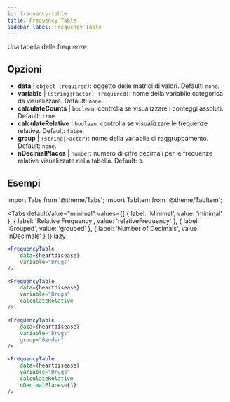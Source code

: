 ```yaml
---
id: frequency-table
title: Frequency Table
sidebar_label: Frequency Table
---
```


Una tabella delle frequenze.

## Opzioni

* __data__ | `object (required)`: oggetto delle matrici di valori. Default: `none`.
* __variable__ | `(string|Factor) (required)`: nome della variabile categorica da visualizzare. Default: `none`.
* __calculateCounts__ | `boolean`: controlla se visualizzare i conteggi assoluti. Default: `true`.
* __calculateRelative__ | `boolean`: controlla se visualizzare le frequenze relative. Default: `false`.
* __group__ | `(string|Factor)`: nome della variabile di raggruppamento. Default: `none`.
* __nDecimalPlaces__ | `number`: numero di cifre decimali per le frequenze relative visualizzate nella tabella. Default: `3`.


## Esempi

import Tabs from '@theme/Tabs';
import TabItem from '@theme/TabItem';

<Tabs
    defaultValue="minimal"
    values={[
        { label: 'Minimal', value: 'minimal' },
        { label: 'Relative Frequency', value: 'relativeFrequency' },
        { label: 'Grouped', value: 'grouped' },
        { label: 'Number of Decimals', value: 'nDecimals' }
    ]}
    lazy
>

<TabItem value="minimal">

```jsx live
<FrequencyTable
    data={heartdisease} 
    variable="Drugs"
/>
```
</TabItem>

<TabItem value="relativeFrequency">

```jsx live
<FrequencyTable
    data={heartdisease} 
    variable="Drugs"
    calculateRelative
/>
```

</TabItem>

<TabItem value="grouped">

```jsx live
<FrequencyTable
    data={heartdisease} 
    variable="Drugs"
    group="Gender"
/>
```

</TabItem>

<TabItem value="nDecimals">

```jsx live
<FrequencyTable
    data={heartdisease} 
    variable="Drugs"
    calculateRelative 
    nDecimalPlaces={3}
/>
```

</TabItem>

</Tabs>
